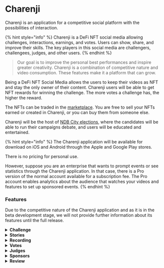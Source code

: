 # Charenji

Charenji is an application for a competitive social platform with the possibilities of interaction.

{% hint style="info" %}
Charenji is a DeFi NFT social media allowing challenges, interactions, earnings, and votes. Users can show, share, and improve their skills. The key players in this social media are challengers, challengees, judges, and other users.
{% endhint %}

> Our goal is to improve the personal best performances and inspire greater creativity. Charenji is a combination of competitive nature and video consumption. These features make it a platform that can grow.

Being a DeFi NFT Social Media allows the users to keep their videos as NFT and stay the only owner of their content. Charenji users will be able to get NFT rewards for winning the challenge. The more votes a challenge has, the higher the reward.

The NFTs can be traded in the [marketplace](../metaverse/marketplace.md). You are free to sell your NFTs earned or created in Charenji, or you can buy them from someone else.

Charenji will be the host of [NDB City elections](../metaverse/elections.md), where the candidates will be able to run their campaigns debate, and users will be educated and entertained.

{% hint style="info" %}
The Charenji application will be available for download on iOS and Android through the Apple and Google Play stores.&#x20;

There is no pricing for personal use.&#x20;

However, suppose you are an enterprise that wants to prompt events or see statistics through the Charenji application. In that case, there is a Pro version of the normal account available for a subscription fee. The Pro account enables analytics about the audience that watches your videos and features to set up sponsored events.
{% endhint %}

### Features

Due to the competitive nature of the Charenji application and as it is in the beta development stage, we will not provide further information about its features until the full release.

<details>

<summary><strong>Challenge</strong></summary>

The users can challenge each other. Charanju allows the creation of a video challenge, sharing, and being evaluated by other users.

</details>

<details>

<summary><strong>Stories</strong></summary>

The challengers can share stories while being prepared during the challenge to keep the public or friends more entertained. If the challenge is not a live one, the videos of the two sides will be pitted against each other and later be reached by the audience supporting the contestant they think deserves winning.

</details>

<details>

<summary><strong>Recording</strong></summary>

The videos of the particular challenge are evidential videos of the challenge. They can be directly made in the application or uploaded previously recorded video from the phone library.

</details>

<details>

<summary><strong>Votes</strong></summary>

The users will vote for a side of their interest in a challenge. The side in a challenge who gets the higher votes is the winner. Both the winning voter(s) and challenger(s) will be rewarded in NFT with a ratio of 30% to 50%, respectively. The remaining will be distributed between Charanju and the judges.

</details>

<details>

<summary><strong>Judges</strong></summary>

The judges will verify the challenges and ensure the contest's fairness. The challengers should agree on a judge from a pool of users for each challenge. The judge will be rewarded with 5% of the total votes as NFT.&#x20;

The challengers can review judges, which will be part of their record. If a judge disagrees with the fairness of the challenge after the deduction of 5%, the remaining NFTs will be appointed to Charnaju.

</details>

<details>

<summary><strong>Sponsors</strong></summary>

The challenges can be sponsored, and the revenue from the advertisements will be distributed between the participants in a challenge as NFT.&#x20;

The Challengers will receive 40% of the revenue in equal portions. The voters receive 30% of the review equally, and Charnaju will receive the remaining.

</details>

<details>

<summary><strong>Review</strong></summary>

Challengers can review judges, and users can review challengers.

</details>
